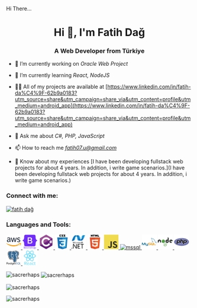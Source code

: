 Hi There...

<h1 align="center">Hi 👋, I'm Fatih Dağ</h1>
<h3 align="center">A Web Developer from Türkiye</h3>

- 🔭 I’m currently working on *Oracle Web Project*

- 🌱 I’m currently learning *React, NodeJS*

- 👨‍💻 All of my projects are available at [https://www.linkedin.com/in/fatih-da%C4%9F-62b9a0183?utm_source=share&utm_campaign=share_via&utm_content=profile&utm_medium=android_app](https://www.linkedin.com/in/fatih-da%C4%9F-62b9a0183?utm_source=share&utm_campaign=share_via&utm_content=profile&utm_medium=android_app)

- 💬 Ask me about *C#, PHP, JavaScript*

- 📫 How to reach me *fatih07.u@gmail.com*

- 📄 Know about my experiences [I have been developing fullstack web projects for about 4 years. In addition, i write game scenarios.](I have been developing fullstack web projects for about 4 years. In addition, i write game scenarios.)

<h3 align="left">Connect with me:</h3>
<p align="left">
<a href="https://linkedin.com/in/fati̇h dağ" target="blank"><img align="center" src="https://raw.githubusercontent.com/rahuldkjain/github-profile-readme-generator/master/src/images/icons/Social/linked-in-alt.svg" alt="fati̇h dağ" height="30" width="40" /></a>
</p>

<h3 align="left">Languages and Tools:</h3>
<p align="left"> <a href="https://aws.amazon.com" target="_blank" rel="noreferrer"> <img src="https://raw.githubusercontent.com/devicons/devicon/master/icons/amazonwebservices/amazonwebservices-original-wordmark.svg" alt="aws" width="40" height="40"/> </a> <a href="https://getbootstrap.com" target="_blank" rel="noreferrer"> <img src="https://raw.githubusercontent.com/devicons/devicon/master/icons/bootstrap/bootstrap-plain-wordmark.svg" alt="bootstrap" width="40" height="40"/> </a> <a href="https://www.w3schools.com/cs/" target="_blank" rel="noreferrer"> <img src="https://raw.githubusercontent.com/devicons/devicon/master/icons/csharp/csharp-original.svg" alt="csharp" width="40" height="40"/> </a> <a href="https://www.w3schools.com/css/" target="_blank" rel="noreferrer"> <img src="https://raw.githubusercontent.com/devicons/devicon/master/icons/css3/css3-original-wordmark.svg" alt="css3" width="40" height="40"/> </a> <a href="https://dotnet.microsoft.com/" target="_blank" rel="noreferrer"> <img src="https://raw.githubusercontent.com/devicons/devicon/master/icons/dot-net/dot-net-original-wordmark.svg" alt="dotnet" width="40" height="40"/> </a> <a href="https://www.w3.org/html/" target="_blank" rel="noreferrer"> <img src="https://raw.githubusercontent.com/devicons/devicon/master/icons/html5/html5-original-wordmark.svg" alt="html5" width="40" height="40"/> </a> <a href="https://developer.mozilla.org/en-US/docs/Web/JavaScript" target="_blank" rel="noreferrer"> <img src="https://raw.githubusercontent.com/devicons/devicon/master/icons/javascript/javascript-original.svg" alt="javascript" width="40" height="40"/> </a> <a href="https://www.microsoft.com/en-us/sql-server" target="_blank" rel="noreferrer"> <img src="https://www.svgrepo.com/show/303229/microsoft-sql-server-logo.svg" alt="mssql" width="40" height="40"/> </a> <a href="https://www.mysql.com/" target="_blank" rel="noreferrer"> <img src="https://raw.githubusercontent.com/devicons/devicon/master/icons/mysql/mysql-original-wordmark.svg" alt="mysql" width="40" height="40"/> </a> <a href="https://nodejs.org" target="_blank" rel="noreferrer"> <img src="https://raw.githubusercontent.com/devicons/devicon/master/icons/nodejs/nodejs-original-wordmark.svg" alt="nodejs" width="40" height="40"/> </a> <a href="https://www.php.net" target="_blank" rel="noreferrer"> <img src="https://raw.githubusercontent.com/devicons/devicon/master/icons/php/php-original.svg" alt="php" width="40" height="40"/> </a> <a href="https://www.postgresql.org" target="_blank" rel="noreferrer"> <img src="https://raw.githubusercontent.com/devicons/devicon/master/icons/postgresql/postgresql-original-wordmark.svg" alt="postgresql" width="40" height="40"/> </a> <a href="https://reactjs.org/" target="_blank" rel="noreferrer"> <img src="https://raw.githubusercontent.com/devicons/devicon/master/icons/react/react-original-wordmark.svg" alt="react" width="40" height="40"/> </a> </p>

<p><img align="left" src="https://github-readme-stats.vercel.app/api/top-langs?username=sacrerhaps&show_icons=true&locale=en&layout=compact" alt="sacrerhaps" /></p>

<p>&nbsp;<img align="center" src="https://github-readme-stats.vercel.app/api?username=sacrerhaps&show_icons=true&locale=en" alt="sacrerhaps" /></p>

<p><img align="center" src="https://github-readme-streak-stats.herokuapp.com/?user=sacrerhaps&" alt="sacrerhaps" /></p>
<p align="left"> <img src="https://komarev.com/ghpvc/?username=sacrerhaps&label=Profile%20views&color=0e75b6&style=flat" alt="sacrerhaps" /> </p>
